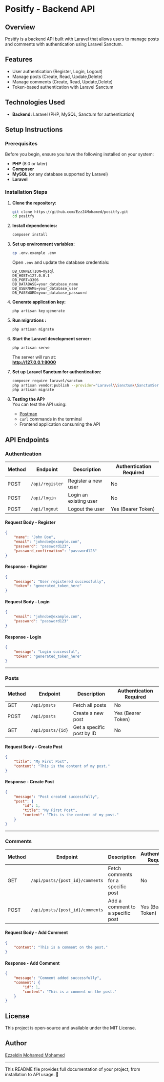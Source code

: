 # Positfy - Backend API

## Overview
Positfy is a backend API built with Laravel that allows users to manage posts and comments with authentication using Laravel Sanctum.

## Features
- User authentication (Register, Login, Logout)
- Manage posts (Create, Read, Update,Delete)
- Manage comments  (Create, Read, Update,Delete)
- Token-based authentication with Laravel Sanctum

## Technologies Used
- **Backend:** Laravel (PHP, MySQL, Sanctum for authentication)

## Setup Instructions

### Prerequisites
Before you begin, ensure you have the following installed on your system:
- **PHP** (8.0 or later)
- **Composer**
- **MySQL** (or any database supported by Laravel)
- **Laravel** 

### Installation Steps

1. **Clone the repository:**
   ```sh
   git clone https://github.com/Ezz24Mohamed/positfy.git
   cd positfy
   ```

2. **Install dependencies:**
   ```sh
   composer install
   ```

3. **Set up environment variables:**
   ```sh
   cp .env.example .env
   ```
   Open `.env` and update the database credentials:
   ```env
   DB_CONNECTION=mysql
   DB_HOST=127.0.0.1
   DB_PORT=3306
   DB_DATABASE=your_database_name
   DB_USERNAME=your_database_user
   DB_PASSWORD=your_database_password
   ```

4. **Generate application key:**
   ```sh
   php artisan key:generate
   ```

5. **Run migrations :**
   ```sh
   php artisan migrate 
   ```

6. **Start the Laravel development server:**
   ```sh
   php artisan serve
   ```
   The server will run at:  
   **http://127.0.0.1:8000**

7. **Set up Laravel Sanctum for authentication:**
   ```sh
   composer require laravel/sanctum
   php artisan vendor:publish --provider="Laravel\\Sanctum\\SanctumServiceProvider"
   php artisan migrate
   ```

8. **Testing the API:**  
   You can test the API using:
   - [Postman](https://www.postman.com/)
   - `curl` commands in the terminal
   - Frontend application consuming the API

## API Endpoints

### Authentication
| Method | Endpoint        | Description            | Authentication Required |
|--------|---------------|------------------------|-------------------------|
| POST   | `/api/register` | Register a new user    | No                      |
| POST   | `/api/login`    | Login an existing user | No                      |
| POST   | `/api/logout`   | Logout the user        | Yes (Bearer Token)      |

#### Request Body - Register
```json
{
    "name": "John Doe",
    "email": "johndoe@example.com",
    "password": "password123",
    "password_confirmation": "password123"
}
```

#### Response - Register
```json
{
    "message": "User registered successfully",
    "token": "generated_token_here"
}
```

#### Request Body - Login
```json
{
    "email": "johndoe@example.com",
    "password": "password123"
}
```

#### Response - Login
```json
{
    "message": "Login successful",
    "token": "generated_token_here"
}
```

---

### Posts
| Method | Endpoint      | Description                  | Authentication Required |
|--------|-------------|------------------------------|-------------------------|
| GET    | `/api/posts` | Fetch all posts              | No                      |
| POST   | `/api/posts` | Create a new post            | Yes (Bearer Token)      |
| GET    | `/api/posts/{id}` | Get a specific post by ID | No                      |

#### Request Body - Create Post
```json
{
    "title": "My First Post",
    "content": "This is the content of my post."
}
```

#### Response - Create Post
```json
{
    "message": "Post created successfully",
    "post": {
        "id": 1,
        "title": "My First Post",
        "content": "This is the content of my post."
    }
}
```

---

### Comments
| Method | Endpoint                               | Description                          | Authentication Required |
|--------|--------------------------------------|--------------------------------------|-------------------------|
| GET    | `/api/posts/{post_id}/comments`      | Fetch comments for a specific post  | No                      |
| POST   | `/api/posts/{post_id}/comments`      | Add a comment to a specific post    | Yes (Bearer Token)      |

#### Request Body - Add Comment
```json
{
    "content": "This is a comment on the post."
}
```

#### Response - Add Comment
```json
{
    "message": "Comment added successfully",
    "comment": {
        "id": 1,
        "content": "This is a comment on the post."
    }
}
```

## License
This project is open-source and available under the MIT License.

## Author
[Ezzeldin Mohamed Mohamed](https://github.com/Ezz24Mohamed)

---
This README file provides full documentation of your project, from installation to API usage. 🚀
